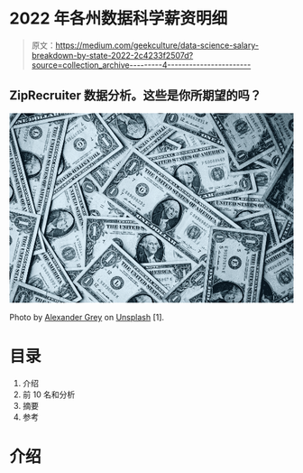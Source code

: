 # 2022 年各州数据科学薪资明细

> 原文：<https://medium.com/geekculture/data-science-salary-breakdown-by-state-2022-2c4233f2507d?source=collection_archive---------4----------------------->

## ZipRecruiter 数据分析。这些是你所期望的吗？

![](img/7185e2224c5aeff4e96927567f76af01.png)

Photo by [Alexander Grey](https://unsplash.com/@sharonmccutcheon?utm_source=unsplash&utm_medium=referral&utm_content=creditCopyText) on [Unsplash](https://unsplash.com/s/photos/money?utm_source=unsplash&utm_medium=referral&utm_content=creditCopyText) [1].

# 目录

1.  介绍
2.  前 10 名和分析
3.  摘要
4.  参考

# 介绍